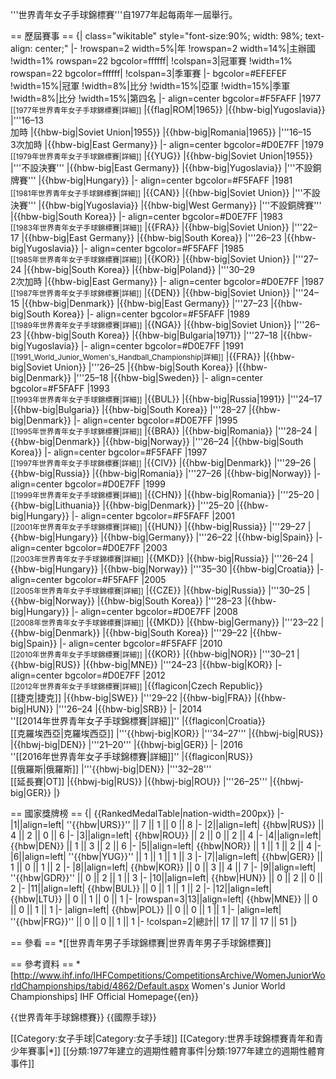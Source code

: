 '''世界青年女子手球錦標賽'''自1977年起每兩年一屆舉行。

== 歷屆賽事 ==
{| class="wikitable" style="font-size:90%; width: 98%; text-align: center;"
|-
!rowspan=2 width=5%|年
!rowspan=2 width=14%|主辦國
!width=1% rowspan=22 bgcolor=ffffff|
!colspan=3|冠軍賽
!width=1% rowspan=22 bgcolor=ffffff|
!colspan=3|季軍賽
|- bgcolor=#EFEFEF
!width=15%|冠軍
!width=8%|比分
!width=15%|亞軍
!width=15%|季軍
!width=8%|比分
!width=15%|第四名
|- align=center bgcolor=#F5FAFF
|1977 <br/><small>[[1977年世界青年女子手球錦標賽|詳細]]</small>
|{{flag|ROM|1965}}
|{{hbw-big|Yugoslavia}}
|'''16–13<br>加時
|{{hbw-big|Soviet Union|1955}}
|{{hbw-big|Romania|1965}}
|'''16–15<br>3次加時
|{{hbw-big|East Germany}}
|- align=center bgcolor=#D0E7FF
|1979 <br/><small>[[1979年世界青年女子手球錦標賽|詳細]]</small>
|{{YUG}}
|{{hbw-big|Soviet Union|1955}}
|'''不設決賽'''
|{{hbw-big|East Germany}}
|{{hbw-big|Yugoslavia}}
|'''不設銅牌賽'''
|{{hbw-big|Hungary}}
|- align=center bgcolor=#F5FAFF
|1981 <br/><small>[[1981年世界青年女子手球錦標賽|詳細]]</small>
|{{CAN}}
|{{hbw-big|Soviet Union}}
|'''不設決賽'''
|{{hbw-big|Yugoslavia}}
|{{hbw-big|West Germany}}
|'''不設銅牌賽'''
|{{hbw-big|South Korea}}
|- align=center bgcolor=#D0E7FF
|1983 <br/><small>[[1983年世界青年女子手球錦標賽|詳細]]</small>
|{{FRA}}
|{{hbw-big|Soviet Union}}
|'''22–17
|{{hbw-big|East Germany}}
|{{hbw-big|South Korea}}
|'''26–23
|{{hbw-big|Yugoslavia}}
|- align=center bgcolor=#F5FAFF
|1985 <br/><small>[[1985年世界青年女子手球錦標賽|詳細]]</small>
|{{KOR}}
|{{hbw-big|Soviet Union}}
|'''27–24
|{{hbw-big|South Korea}}
|{{hbw-big|Poland}}
|'''30–29<br>2次加時
|{{hbw-big|East Germany}}
|- align=center bgcolor=#D0E7FF
|1987 <br/><small>[[1987年世界青年女子手球錦標賽|詳細]]</small>
|{{DEN}}
|{{hbw-big|Soviet Union}}
|'''24–15
|{{hbw-big|Denmark}}
|{{hbw-big|East Germany}}
|'''27–23
|{{hbw-big|South Korea}}
|- align=center bgcolor=#F5FAFF
|1989 <br/><small>[[1989年世界青年女子手球錦標賽|詳細]]</small>
|{{NGA}}
|{{hbw-big|Soviet Union}}
|'''26–23
|{{hbw-big|South Korea}}
|{{hbw-big|Bulgaria|1971}}
|'''27–18
|{{hbw-big|Yugoslavia}}
|- align=center bgcolor=#D0E7FF
|1991 <br/><small>[[1991_World_Junior_Women's_Handball_Championship|詳細]]</small>
|{{FRA}}
|{{hbw-big|Soviet Union}}
|'''26–25
|{{hbw-big|South Korea}}
|{{hbw-big|Denmark}}
|'''25–18
|{{hbw-big|Sweden}}
|- align=center bgcolor=#F5FAFF
|1993 <br/><small>[[1993年世界青年女子手球錦標賽|詳細]]</small>
|{{BUL}}
|{{hbw-big|Russia|1991}}
|'''24–17
|{{hbw-big|Bulgaria}}
|{{hbw-big|South Korea}}
|'''28–27
|{{hbw-big|Denmark}}
|- align=center bgcolor=#D0E7FF
|1995 <br/><small>[[1995年世界青年女子手球錦標賽|詳細]]</small>
|{{BRA}}
|{{hbw-big|Romania}}
|'''28–24
|{{hbw-big|Denmark}}
|{{hbw-big|Norway}}
|'''26–24
|{{hbw-big|South Korea}}
|- align=center bgcolor=#F5FAFF
|1997 <br/><small>[[1997年世界青年女子手球錦標賽|詳細]]</small>
|{{CIV}}
|{{hbw-big|Denmark}}
|'''29–26
|{{hbw-big|Russia}}
|{{hbw-big|Romania}}
|'''27–26
|{{hbw-big|Norway}}
|- align=center bgcolor=#D0E7FF
|1999 <br/><small>[[1999年世界青年女子手球錦標賽|詳細]]</small>
|{{CHN}}
|{{hbw-big|Romania}}
|'''25–20
|{{hbw-big|Lithuania}}
|{{hbw-big|Denmark}}
|'''25–20
|{{hbw-big|Hungary}}
|- align=center bgcolor=#F5FAFF
|2001 <br/><small>[[2001年世界青年女子手球錦標賽|詳細]]</small>
|{{HUN}}
|{{hbw-big|Russia}}
|'''29–27
|{{hbw-big|Hungary}}
|{{hbw-big|Germany}}
|'''26–22
|{{hbw-big|Spain}}
|- align=center bgcolor=#D0E7FF
|2003 <br/><small>[[2003年世界青年女子手球錦標賽|詳細]]</small>
|{{MKD}}
|{{hbw-big|Russia}}
|'''26–24
|{{hbw-big|Hungary}}
|{{hbw-big|Norway}}
|'''35–30
|{{hbw-big|Croatia}}
|- align=center bgcolor=#F5FAFF
|2005 <br/><small>[[2005年世界青年女子手球錦標賽|詳細]]</small>
|{{CZE}}
|{{hbw-big|Russia}}
|'''30–25
|{{hbw-big|Norway}}
|{{hbw-big|South Korea}}
|'''28–23
|{{hbw-big|Hungary}}
|- align=center bgcolor=#D0E7FF
|2008 <br/><small>[[2008年世界青年女子手球錦標賽|詳細]]</small>
|{{MKD}}
|{{hbw-big|Germany}}
|'''23–22
|{{hbw-big|Denmark}}
|{{hbw-big|South Korea}}
|'''29–22
|{{hbw-big|Spain}}
|- align=center bgcolor=#F5FAFF
|2010 <br/><small>[[2010年世界青年女子手球錦標賽|詳細]]</small>
|{{KOR}}
|{{hbw-big|NOR}}
|'''30–21
|{{hbw-big|RUS}}
|{{hbw-big|MNE}}
|'''24–23
|{{hbw-big|KOR}}
|- align=center bgcolor=#D0E7FF
|2012 <br/><small>[[2012年世界青年女子手球錦標賽|詳細]]</small>
|{{flagicon|Czech Republic}}<br>[[捷克|捷克]]
|{{hbw-big|SWE}}
|'''29–22
|{{hbw-big|FRA}}
|{{hbw-big|HUN}}
|'''26–24
|{{hbw-big|SRB}}
|-
|2014 <br> ''[[2014年世界青年女子手球錦標賽|詳細]]''
|{{flagicon|Croatia}}<br>[[克羅埃西亞|克羅埃西亞]]
|'''{{hbwj-big|KOR}}
|'''34–27'''
|{{hbwj-big|RUS}}
|{{hbwj-big|DEN}}
|'''21–20'''
|{{hbwj-big|GER}}
|-
|2016 <br> ''[[2016年世界青年女子手球錦標賽|詳細]]''
|{{flagicon|RUS}}<br/>[[俄羅斯|俄羅斯]]
|'''{{hbwj-big|DEN}}
|'''32–28'''<br>[[延長賽|OT]]
|{{hbwj-big|RUS}}
|{{hbwj-big|ROU}}
|'''26–25'''
|{{hbwj-big|GER}}
|}

== 國家獎牌榜 ==
{| {{RankedMedalTable|nation-width=200px}}
|-
|1||align=left| ''{{hbw|URS}}'' || 7 || 1 || 0 || 8
|-
|2||align=left| {{hbw|RUS}} || 4 || 2 || 0 || 6
|-
|3||align=left| {{hbw|ROU}} || 2 || 0 || 2 || 4
|-
|4||align=left| {{hbw|DEN}} || 1 || 3 || 2 || 6
|-
|5||align=left| {{hbw|NOR}} || 1 || 1 || 2 || 4
|-
|6||align=left| ''{{hbw|YUG}}'' || 1 || 1 || 1 || 3
|-
|7||align=left| {{hbw|GER}} || 1 || 0 || 1 || 2
|-
|8||align=left| {{hbw|KOR}} || 0 || 3 || 4 || 7
|-
|9||align=left| ''{{hbw|GDR}}'' || 0 || 2 || 1 || 3
|-
|10||align=left| {{hbw|HUN}} || 0 || 2 || 0 || 2
|-
|11||align=left| {{hbw|BUL}} || 0 || 1 || 1 || 2
|-
|12||align=left| {{hbw|LTU}} || 0 || 1 || 0 || 1
|-
|rowspan=3|13||align=left| {{hbw|MNE}} || 0 || 0 || 1 || 1
|-
|align=left| {{hbw|POL}} || 0 || 0 || 1 || 1
|-
|align=left| ''{{hbw|FRG}}'' || 0 || 0 || 1 || 1
|- 
!colspan=2|總計|| 17 || 17 || 17 || 51
|}

== 參看 ==
*[[世界青年男子手球錦標賽|世界青年男子手球錦標賽]]

== 參考資料 ==
*[http://www.ihf.info/IHFCompetitions/CompetitionsArchive/WomenJuniorWorldChampionships/tabid/4862/Default.aspx Women's Junior World Championships] IHF Official Homepage{{en}}


{{世界青年手球錦標賽}}
{{國際手球}}

[[Category:女子手球|Category:女子手球]]
[[Category:世界手球錦標賽青年和青少年賽事|*]]
[[分類:1977年建立的週期性體育事件|分類:1977年建立的週期性體育事件]]
